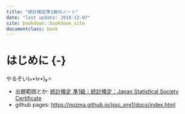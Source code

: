 ```yaml
---
title: "統計検定準1級のノート"
date: "last update: 2018-12-07"
site: bookdown::bookdown_site
documentclass: book
---
```




# はじめに {-}

やるぞい(๑•̀ㅂ•́)و✧

- 出題範囲とか: [統計検定 準1級｜統計検定：Japan Statistical Society Certificate](http://www.toukei-kentei.jp/about/grade1semi/)
- github pages: https://nozma.github.io/jssc_pre1/docs/index.html

